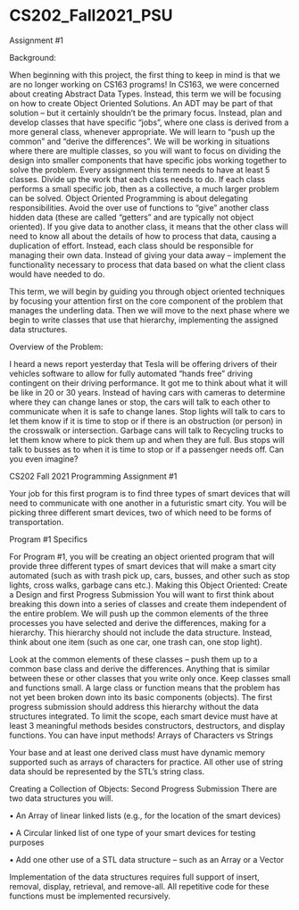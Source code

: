 # CS202_Fall2021_PSU
Assignment #1

Background:

When beginning with this project, the first thing to keep in mind is that we are no longer working
on CS163 programs! In CS163, we were concerned about creating Abstract Data Types. Instead,
this term we will be focusing on how to create Object Oriented Solutions. An ADT may be part of
that solution – but it certainly shouldn’t be the primary focus. Instead, plan and develop classes
that have specific “jobs”, where one class is derived from a more general class, whenever
appropriate. We will learn to “push up the common” and “derive the differences”. We will be
working in situations where there are multiple classes, so you will want to focus on dividing the
design into smaller components that have specific jobs working together to solve the problem.
Every assignment this term needs to have at least 5 classes. Divide up the work that each class
needs to do. If each class performs a small specific job, then as a collective, a much larger problem
can be solved. Object Oriented Programming is about delegating responsibilities. Avoid the over
use of functions to “give” another class hidden data (these are called “getters” and are typically not
object oriented). If you give data to another class, it means that the other class will need to know
all about the details of how to process that data, causing a duplication of effort. Instead, each class
should be responsible for managing their own data. Instead of giving your data away – implement
the functionality necessary to process that data based on what the client class would have needed
to do.

This term, we will begin by guiding you through object oriented techniques by focusing your
attention first on the core component of the problem that manages the underling data. Then we will
move to the next phase where we begin to write classes that use that hierarchy, implementing the
assigned data structures.

Overview of the Problem:

I heard a news report yesterday that Tesla will be offering drivers of their vehicles
software to allow for fully automated “hands free” driving contingent on their driving
performance. It got me to think about what it will be like in 20 or 30 years. Instead of
having cars with cameras to determine where they can change lanes or stop, the cars will
talk to each other to communicate when it is safe to change lanes. Stop lights will talk to
cars to let them know if it is time to stop or if there is an obstruction (or person) in the
crosswalk or intersection. Garbage cans will talk to Recycling trucks to let them know
where to pick them up and when they are full. Bus stops will talk to busses as to when it
is time to stop or if a passenger needs off. Can you even imagine?


CS202 Fall 2021 Programming Assignment #1

Your job for this first program is to find three types of smart devices that will need to
communicate with one another in a futuristic smart city. You will be picking three
different smart devices, two of which need to be forms of transportation.

Program #1 Specifics

For Program #1, you will be creating an object oriented program that will provide three
different types of smart devices that will make a smart city automated (such as with trash
pick up, cars, busses, and other such as stop lights, cross walks, garbage cans etc.).
Making this Object Oriented: Create a Design and first Progress Submission
You will want to first think about breaking this down into a series of classes and create
them independent of the entire problem. We will push up the common elements of the
three processes you have selected and derive the differences, making for a hierarchy. This
hierarchy should not include the data structure. Instead, think about one item (such as
one car, one trash can, one stop light).

Look at the common elements of these classes – push them up to a common base class
and derive the differences. Anything that is similar between these or other classes that
you write only once. Keep classes small and functions small. A large class or function
means that the problem has not yet been broken down into its basic components (objects).
The first progress submission should address this hierarchy without the data structures
integrated. To limit the scope, each smart device must have at least 3 meaningful methods
besides constructors, destructors, and display functions. You can have input methods!
Arrays of Characters vs Strings


Your base and at least one derived class must have dynamic memory supported such as
arrays of characters for practice. All other use of string data should be represented by the
STL’s string class.


Creating a Collection of Objects: Second Progress Submission
There are two data structures you will.


• An Array of linear linked lists (e.g., for the location of the smart devices)

• A Circular linked list of one type of your smart devices for testing purposes

• Add one other use of a STL data structure – such as an Array or a Vector

Implementation of the data structures requires full support of insert, removal, display,
retrieval, and remove-all. All repetitive code for these functions must be implemented
recursively.

